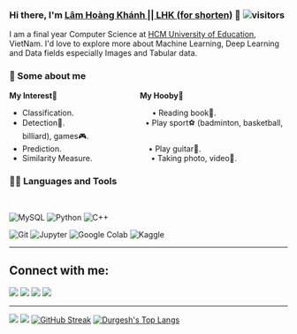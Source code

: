 ### Hi there, I'm [Lâm Hoàng Khánh || LHK (for shorten)](https://www.facebook.com/profile.php?id=100006585404772) 👋              ![visitors](https://visitor-badge.laobi.icu/badge?page_id=lhk1234.lhk1234)

I am a final year Computer Science at [HCM University of Education](https://www.facebook.com/FITHCMUE), VietNam. I'd love to explore more about Machine Learning, Deep Learning and Data fields especially Images and Tabular data.

### 🤵 Some about me
**My Interest🔎**&nbsp; &nbsp; &nbsp; &nbsp; &nbsp; &nbsp; &nbsp; &nbsp; &nbsp; &nbsp; &nbsp; &nbsp; &nbsp; &nbsp; &nbsp;&nbsp; &nbsp; &nbsp; &nbsp; &nbsp;**My Hooby🎢**
- Classification.&nbsp; &nbsp; &nbsp; &nbsp; &nbsp; &nbsp; &nbsp; &nbsp; &nbsp; &nbsp; &nbsp; &nbsp; &nbsp; &nbsp;&nbsp; &nbsp; &nbsp; &nbsp; &nbsp;• Reading book📗.
- Detection🎡.&nbsp; &nbsp;&nbsp; &nbsp; &nbsp; &nbsp; &nbsp; &nbsp; &nbsp; &nbsp; &nbsp; &nbsp; &nbsp; &nbsp; &nbsp;&nbsp; &nbsp; &nbsp; &nbsp; &nbsp;• Play sport⚽ (badminton, basketball, billiard), games🎮.
- Prediction.&nbsp; &nbsp; &nbsp; &nbsp; &nbsp; &nbsp; &nbsp; &nbsp; &nbsp; &nbsp; &nbsp; &nbsp; &nbsp; &nbsp; &nbsp; &nbsp;&nbsp; &nbsp; &nbsp; &nbsp; &nbsp;• Play guitar🎻.
- Similarity Measure.&nbsp;&nbsp; &nbsp; &nbsp; &nbsp; &nbsp; &nbsp; &nbsp; &nbsp; &nbsp;&nbsp; &nbsp; &nbsp; &nbsp; &nbsp;• Taking photo, video📸.


### 👨‍💻 Languages and Tools

<br />

![MySQL](https://img.shields.io/badge/-MySQL-yellow?style=flat&logo=mysql&logoWidth=10)
![Python](https://img.shields.io/badge/-Python-silver?style=flat&logo=python)
![C++](https://img.shields.io/badge/-C++-navy?style=flat&logo=c++)

![Git](https://img.shields.io/badge/-Git-black?style=flat&logo=github)
![Jupyter](https://img.shields.io/badge/-Jupyter-wheat?style=flat&logo=jupyter)
![Google Colab](https://img.shields.io/badge/-Colab-orange?style=flat&logo=colab)
![Kaggle](https://img.shields.io/badge/-Kaggle-inactive?style=flat&logo=kaggle)


----
## Connect with me:

<p align = "center">

[<img src="https://img.shields.io/badge/kaggle-%2312100E.svg?&style=for-the-badge&logo=kaggle&logoColor=white&color=blue" />](https://www.kaggle.com/lmhongkhnh)
[<img src ="https://img.shields.io/badge/github-%23.svg?&style=for-the-badge&logo=www&logoColor=white%22&color=black"/>](https://github.com/lhk1234)
[<img src="https://img.shields.io/badge/linkedin-%2312100E.svg?&style=for-the-badge&logo=linkedin&logoColor=white&color=9cf"/>](https://www.linkedin.com/in/l%C3%A2m-ho%C3%A0ng-b093511a6/)
[<img src="https://img.shields.io/badge/facebook-%2312100E.svg?&style=for-the-badge&logo=facebook&logoColor=white&color=informational"/>](https://www.linkedin.com/in/l%C3%A2m-ho%C3%A0ng-b093511a6/)
  
</p>

----
[<img src="https://github-profile-trophy.vercel.app/?username=lhk1234&row=2&column=3" />](https://github.com/ryo-ma/github-profile-trophy)
[<img src="https://github-readme-stats.vercel.app/api?username=lhk1234&theme=algolia&count_private=true&include_all_commits=true&show_icons=true" />](https://github.com/anuraghazra/github-readme-stats)
[![GitHub Streak](https://github-readme-streak-stats.herokuapp.com/?user=lhk1234&theme=dark)](https://github.com/DenverCoder1/github-readme-streak-stats)
[![Durgesh's Top Langs](https://github-readme-stats.vercel.app/api/top-langs/?username=lhk1234&theme=algolia&hide=Jupyter&layout=compact&show_icons=true)](https://github.com/anuraghazra/github-readme-stats)

